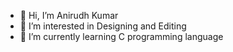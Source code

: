 - 👋 Hi, I’m Anirudh Kumar
- 👀 I’m interested in Designing and Editing 
- 🌱 I’m currently learning C programming language 
